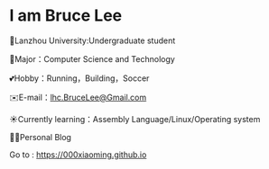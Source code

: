 # I am Bruce Lee

🏫Lanzhou University:Undergraduate student

🌻Major：Computer Science and Technology

💕Hobby：Running，Building，Soccer

✉️E-mail：lhc.BruceLee@Gmail.com

☀️Currently learning：Assembly Language/Linux/Operating system

👨‍🎨Personal Blog

Go to : https://000xiaoming.github.io
